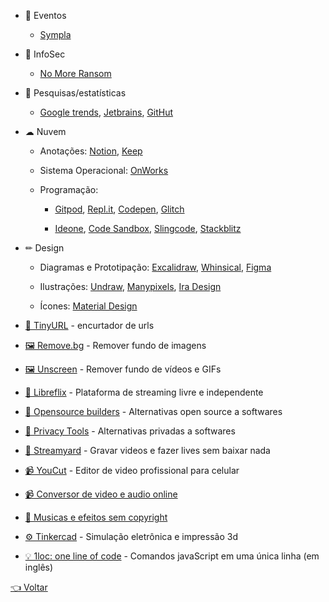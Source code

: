 - 🎉 Eventos

  - [Sympla](https://www.sympla.com.br)
  
- 🔐 InfoSec

  - [No More Ransom](https://www.nomoreransom.org/pt/index.html)
  
- 🔎 Pesquisas/estatísticas

  - [Google trends](https://trends.google.com.br/trends/?geo=BR),
  [Jetbrains](https://www.jetbrains.com/lp/devecosystem-2020),
  [GitHut](https://madnight.github.io/githut)
  
- ☁ Nuvem

  - Anotações: 
    [Notion](https://www.notion.so),
    [Keep](https://keep.google.com)
    
  - Sistema Operacional: [OnWorks](https://www.onworks.net)
  
  - Programação: 
  
    - [Gitpod](https://gitpod.io),
    [Repl.it](https://repl.it),
    [Codepen](https://codepen.io),
    [Glitch](https://glitch.com)
    
    - [Ideone](https://ideone.com),
    [Code Sandbox](https://codesandbox.io),
    [Slingcode](https://slingcode.net),
    [Stackblitz](https://stackblitz.com)
    
- ✏ Design

  - Diagramas e Prototipação: 
    [Excalidraw](https://excalidraw.com),
    [Whinsical](https://whimsical.com),
    [Figma](https://www.figma.com)
    
  - Ilustrações:
    [Undraw](https://undraw.co/illustrations),
    [Manypixels](https://www.manypixels.co/gallery),
    [Ira Design](https://iradesign.io/gallery/illustrations)
    
  - Ícones: [Material Design](https://material.io/resources/icons/?style=baseline)
  
- [🔗 TinyURL](https://tinyurl.com) - encurtador de urls

- [🖼 Remove.bg](https://www.remove.bg) - Remover fundo de imagens

- [🖼 Unscreen](https://www.unscreen.com) - Remover fundo de vídeos e GIFs

- [👥 Libreflix](https://libreflix.org) - Plataforma de streaming livre e independente

- [👥 Opensource builders](https://opensource.builders) - Alternativas open source a softwares

- [👥 Privacy Tools](https://www.privacytools.io) - Alternativas privadas a softwares

- [🦆 Streamyard](https://streamyard.com) - Gravar videos e fazer lives sem baixar nada

- [📹 YouCut](https://play.google.com/store/apps/details?id=com.camerasideas.trimmer) - Editor de video profissional para celular

- [📹 Conversor de video e audio online](https://convert-video-online.com/pt)

- [🎵 Musicas e efeitos sem copyright](https://www.youtube.com/channel/UCZVzgqp-fRUgyvRAmlm9IxA)

- [⚙ Tinkercad](https://www.tinkercad.com) - Simulação eletrônica e impressão 3d

- [💡 1loc: one line of code](https://1loc.dev) - Comandos javaScript em uma única linha (em inglês)

[👈 Voltar](../README.md)
